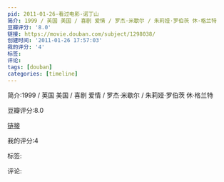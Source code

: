 ```yaml
---
pid: 2011-01-26-看过电影-诺丁山
简介: 1999 / 英国 美国 / 喜剧 爱情 / 罗杰·米歇尔 / 朱莉娅·罗伯茨 休·格兰特
豆瓣评分: '8.0'
链接: https://movie.douban.com/subject/1298038/
创建时间: '2011-01-26 17:57:03'
我的评分: '4'
标签:
评论:
tags: [douban]
categories: [timeline]
---
```

简介:1999 / 英国 美国 / 喜剧 爱情 / 罗杰·米歇尔 / 朱莉娅·罗伯茨 休·格兰特

豆瓣评分:8.0

[链接](https://movie.douban.com/subject/1298038/)

我的评分:4

标签:

评论:

